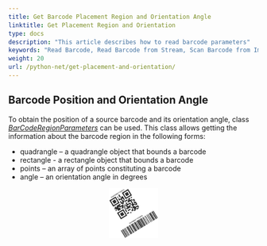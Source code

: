 ```yaml
---
title: Get Barcode Placement Region and Orientation Angle
linktitle: Get Placement Region and Orientation
type: docs
description: "This article describes how to read barcode parameters"
keywords: "Read Barcode, Read Barcode from Stream, Scan Barcode from Image, Many Barcodes in One Image, Read PDF417 Barcode, Read PDF417 Metadata, Read Qr Code, Read QR Code Metadata, QR Code Structured Append, Aspose.BarCode, Read Barcode C#"
weight: 20
url: /python-net/get-placement-and-orientation/
---  
```

  
## **Barcode Position and Orientation Angle**
To obtain the position of a source barcode and its orientation angle, class [*BarCodeRegionParameters*](/barcode/python-net/api-reference/aspose.barcode.barcoderecognition/barcoderegionparameters/) can be used. This class allows getting the information about the barcode region in the following forms:
-	quadrangle – a quadrangle object that bounds a barcode
-	rectangle - a rectangle object that bounds a barcode
-	points – an array of points constituting a barcode
-	angle – an orientation angle in degrees

  
<p align="center"><img src="qr_code128.png" width="20%" height="20%"></p>

